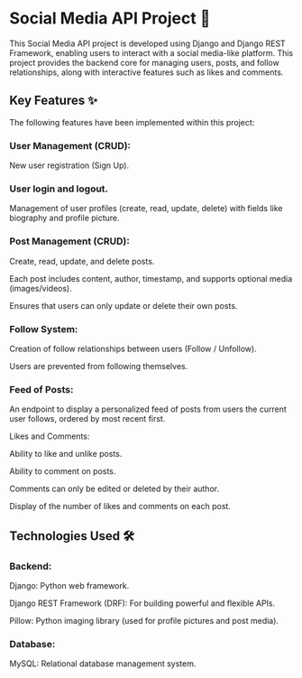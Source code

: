 # Social Media API Project 📱
This Social Media API project is developed using Django and Django REST Framework, enabling users to interact with a social media-like platform. This project provides the backend core for managing users, posts, and follow relationships, along with interactive features such as likes and comments.

## Key Features ✨
The following features have been implemented within this project:

### User Management (CRUD):

New user registration (Sign Up).

### User login and logout.

Management of user profiles (create, read, update, delete) with fields like biography and profile picture.

### Post Management (CRUD):

Create, read, update, and delete posts.

Each post includes content, author, timestamp, and supports optional media (images/videos).

Ensures that users can only update or delete their own posts.

### Follow System:

Creation of follow relationships between users (Follow / Unfollow).

Users are prevented from following themselves.

### Feed of Posts:

An endpoint to display a personalized feed of posts from users the current user follows, ordered by most recent first.

Likes and Comments:

Ability to like and unlike posts.

Ability to comment on posts.

Comments can only be edited or deleted by their author.

Display of the number of likes and comments on each post.

## Technologies Used 🛠️
### Backend:

Django: Python web framework.

Django REST Framework (DRF): For building powerful and flexible APIs.

Pillow: Python imaging library (used for profile pictures and post media).

### Database:

MySQL: Relational database management system.


